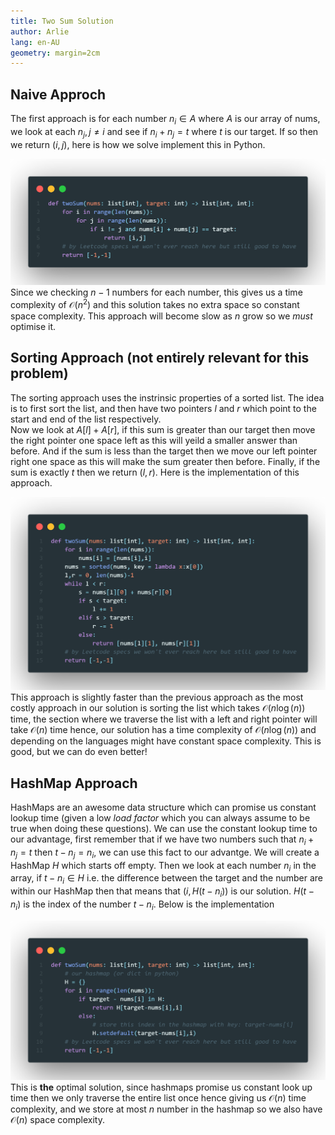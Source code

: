 ```yaml
---
title: Two Sum Solution
author: Arlie
lang: en-AU
geometry: margin=2cm
---
```


## Naive Approch
The first approach is for each number $n_i \in A$ where $A$ is our array of nums, we look at each $n_j, j \neq i$ and see if $n_i + n_j = t$ where $t$ is our target. If so then we return $(i,j)$, here is how we solve implement this in Python.

![image](TwoSumNaive.png "Naive Approach in Python")
Since we checking $n-1$ numbers for each number, this gives us a time complexity of $\mathcal{O}(n^2)$ and this solution takes no extra space so constant space complexity. This approach will become slow as $n$ grow so we *must* optimise it.

## Sorting Approach (not entirely relevant for this problem)
The sorting approach uses the instrinsic properties of a sorted list. The idea is to first sort the list, and then have two pointers $l$ and $r$ which point to the start and end of the list respectively. \
Now we look at $A[l] + A[r]$, if this sum is greater than our target then move the right pointer one space left as this will yeild a smaller answer than before. And if the sum is less than the target then we move our left pointer right one space as this will make the sum greater then before. Finally, if the sum is exactly $t$ then we return $(l,r)$. Here is the implementation of this approach.

![image](TwoSumSorted.png "Sorting Approach in Python")
This approach is slightly faster than the previous approach as the most costly approach in our solution is sorting the list which takes $\mathcal{O}(n\log(n))$ time, the section where we traverse the list with a left and right pointer will take $\mathcal{O}(n)$ time hence, our solution has a time complexity of $\mathcal{O}(n\log(n))$ and depending on the languages might have constant space complexity. This is good, but we can do even better!

## HashMap Approach
HashMaps are an awesome data structure which can promise us constant lookup time (given a low *load factor* which you can always assume to be true when doing these questions). We can use the constant lookup time to our advantage, first remember that if we have two numbers such that $n_i + n_j =t$ then $t - n_j = n_i$, we can use this fact to our advantge. We will create a HashMap $H$ which starts off empty. Then we look at each number $n_i$ in the array, if $t - n_i \in H$ i.e. the difference between the target and the number are within our HashMap then that means that $(i, H(t-n_i))$ is our solution. $H(t-n_i)$ is the index of the number $t-n_i$. Below is the implementation

![image](TwoSumHashMap.png "HashMap Approach in Python")
This is **the** optimal solution, since hashmaps promise us constant look up time then we only traverse the entire list once hence giving us $\mathcal{O}(n)$ time complexity, and we store at most $n$ number in the hashmap so we also have $\mathcal{O}(n)$ space complexity.